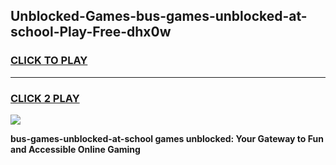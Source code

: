 
## Unblocked-Games-bus-games-unblocked-at-school-Play-Free-dhx0w
<h3>
<a href="https://premium76.site?title=bus-games-unblocked-at-school&ref=19M">CLICK TO PLAY</a></h3>
<hr>

<h3>
<a href="https://premium76.site?title=bus-games-unblocked-at-school&ref=19M">CLICK 2 PLAY</a>
  
</h3>

<a href="https://premium76.site?title=bus-games-unblocked-at-school&ref=19M"><img src="https://clearcache.store/games.png"></a>


**bus-games-unblocked-at-school games unblocked: Your Gateway to Fun and Accessible Online Gaming**
